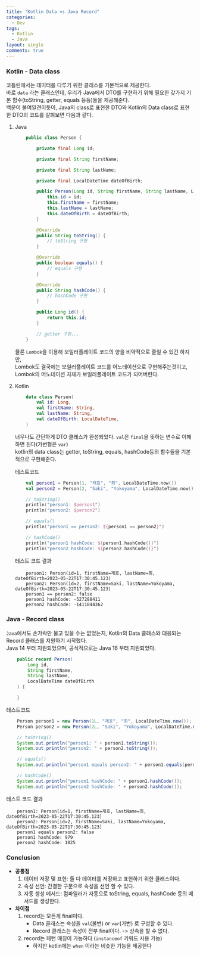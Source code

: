 ```yaml
---
title: "Kotlin Data vs Java Record"
categories:
  - Dev
tags:
  - Kotlin
  - Java
layout: single
comments: true
---
```


### Kotlin - Data class

코틀린에서는 데이터를 다루기 위한 클래스를 기본적으로 제공한다.  
바로 `data` 라는 클래스인데, 우리가 Java에서 DTO를 구현하기 위해 필요한 갖가지 기본 함수(toString, getter, equals 등등)들을 제공해준다.  
백문이 불여일견이듯이, Java의 class로 표현한 DTO와 Kotlin의 Data class로 표현한 DTO의 코드를 살펴보면 다음과 같다.

1. Java
    ```java
        public class Person {

            private final Long id;

            private final String firstName;

            private final String lastName;

            private final LocalDateTime dateOfBirth;

            public Person(Long id, String firstName, String lastName, LocalDateTime dateOfBirth) {
                this.id = id;
                this.firstName = firstName;
                this.lastName = lastName;
                this.dateOfBirth = dateOfBirth;
            }

            @Override
            public String toString() {
                // toString 구현
            }

            @Override
            public boolean equals() {
                // equals 구현
            }

            @Override
            public String hashCode() {
                // hashCode 구현
            }

            public Long id() {
                return this.id;
            }

            // getter 구현...
        }
    ```
    물론 `Lombok`을 이용해 보일러플레이트 코드의 양을 비약적으로 줄일 수 있긴 하지만,  
    Lombok도 결국에는 보일러플레이트 코드를 어노테이션으로 구현해주는것이고,  
    Lombok의 어노테이션 자체가 보일러플레이트 코드가 되어버린다.
2. Kotlin
    ```kotlin
        data class Person(
            val id: Long,
            val firstName: String,
            val lastName: String,
            val dateOfBirth: LocalDateTime,
        )
    ```
    너무나도 간단하게 DTO 클래스가 완성되었다. `val`은 `final`을 뜻하는 변수로 이해하면 된다(가변형은 `var`)  
    kotlin의 data class는 getter, toString, equals, hashCode등의 함수들을 기본적으로 구현해준다.

    테스트코드
    ```kotlin
        val person1 = Person(1, "재호", "최", LocalDateTime.now())
        val person2 = Person(2, "Saki", "Yokoyama", LocalDateTime.now())

        // toString()
        println("person1: $person1")
        println("person2: $person2")

        // equals()
        println("person1 == person2: ${person1 == person2}")

        // hashCode()
        println("person1 hashCode: ${person1.hashCode()}")
        println("person2 hashCode: ${person2.hashCode()}")
    ```
    테스트 코드 결과
    ```
        person1: Person(id=1, firstName=재호, lastName=최, dateOfBirth=2023-05-22T17:30:45.123)
        person2: Person(id=2, firstName=Saki, lastName=Yokoyama, dateOfBirth=2023-05-22T17:30:45.123)
        person1 == person2: false
        person1 hashCode: -527288411
        person2 hashCode: -1411844362 
    ```

### Java - Record class

`Java`에서도 손가락만 물고 있을 수는 없었는지, Kotlin의 Data 클래스와 대응되는 Record 클래스를 지원하기 시작했다.  
Java 14 부터 지원되었으며, 공식적으로는 Java 16 부터 지원되었다.
```java
    public record Person(
        Long id,
        String firstName,
        String lastName,
        LocalDateTime dateOfBirth
    ) {

    }
```
테스트코드
```java
    Person person1 = new Person(1L, "재호", "최", LocalDateTime.now());
    Person person2 = new Person(2L, "Saki", "Yokoyama", LocalDateTime.now());

    // toString()
    System.out.println("person1: " + person1.toString());
    System.out.println("person2: " + person2.toString());

    // equals()
    System.out.println("person1 equals person2: " + person1.equals(person2));

    // hashCode()
    System.out.println("person1 hashCode: " + person1.hashCode());
    System.out.println("person2 hashCode: " + person2.hashCode());
```
테스트 코드 결과
```
    person1: Person[id=1, firstName=재호, lastName=최, dateOfBirth=2023-05-22T17:30:45.123]
    person2: Person[id=2, firstName=Saki, lastName=Yokoyama, dateOfBirth=2023-05-22T17:30:45.123]
    person1 equals person2: false
    person1 hashCode: 979
    person2 hashCode: 1025
```

### Conclusion

* __공통점__
    1. 데이터 저장 및 표현: 둘 다 데이터를 저장하고 표현하기 위한 클래스이다.
    2. 속성 선언: 간결한 구문으로 속성을 선언 할 수 있다.
    3. 자동 셍성 메서드: 컴파일러가 자동으로 toString, equals, hashCode 등의 메서드를 생성한다.
* __차이점__
    1. record는 모든게 final이다.
        * Data 클래스는 속성을 `val`(불변) or `var`(가변) 로 구성할 수 있다.
        * Record 클래스는 속성이 전부 final이다. -> 상속을 할 수 없다.
    2. record는 패턴 매칭이 가능하다 (`instanceof` 키워드 사용 가능)
        * 하지만 kotlin에는 `when` 이라는 비슷한 기능을 제공한다


